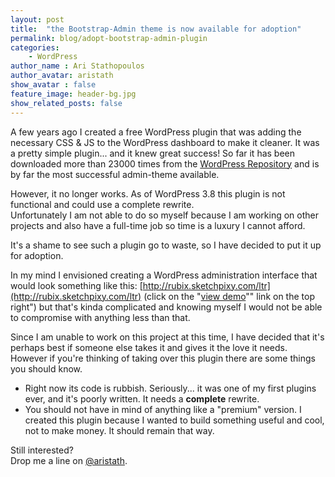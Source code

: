 ```yaml
---
layout: post
title:  "the Bootstrap-Admin theme is now available for adoption"
permalink: blog/adopt-bootstrap-admin-plugin
categories:
    - WordPress
author_name : Ari Stathopoulos
author_avatar: aristath
show_avatar : false
feature_image: header-bg.jpg
show_related_posts: false
---
```


A few years ago I created a free WordPress plugin that was adding the necessary CSS & JS to the WordPress dashboard to make it cleaner. It was a pretty simple plugin... and it knew great success!
So far it has been downloaded more than 23000 times from the [WordPress Repository](https://wordpress.org/plugins/bootstrap-admin/) and is by far the most successful admin-theme available.

However, it no longer works. As of WordPress 3.8 this plugin is not functional and could use a complete rewrite.  
Unfortunately I am not able to do so myself because I am working on other projects and also have a full-time job so time is a luxury I cannot afford.

It's a shame to see such a plugin go to waste, so I have decided to put it up for adoption.

In my mind I envisioned creating a WordPress administration interface that would look something like this: [http://rubix.sketchpixy.com/ltr](http://rubix.sketchpixy.com/ltr) (click on the "[view demo](http://rubix.sketchpixy.com/ltr#/app/dashboard)"" link on the top right") but that's kinda complicated and knowing myself I would not be able to compromise with anything less than that.

Since I am unable to work on this project at this time, I have decided that it's perhaps best if someone else takes it and gives it the love it needs.  
However if you're thinking of taking over this plugin there are some things you should know.

* Right now its code is rubbish. Seriously... it was one of my first plugins ever, and it's poorly written. It needs a **complete** rewrite.
* You should not have in mind of anything like a "premium" version. I created this plugin because I wanted to build something useful and cool, not to make money. It should remain that way.

Still interested?  
Drop me a line on [@aristath](http://twitter.com/aristath).
